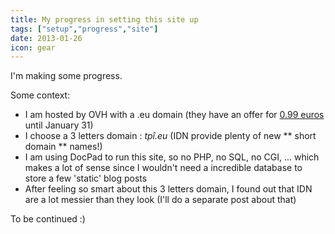 ```yaml
---
title: My progress in setting this site up
tags: ["setup","progress","site"]
date: 2013-01-26
icon: gear
---
```


I'm making some progress.

Some context:

- I am hosted by OVH with a .eu domain (they have an offer for [0.99 euros](https://www.ovh.com/fr/domaines/doteu.xml) until January 31)
- I choose a 3 letters domain : _tpî.eu_ (IDN provide plenty of new ** short domain ** names!)
- I am using DocPad to run this site, so no PHP, no SQL, no CGI, ... which makes a lot of sense since I wouldn't need a incredible database to store a few 'static' blog posts
- After feeling so smart about this 3 letters domain, I found out that IDN are a lot messier than they look (I'll do a separate post about that)

To be continued :)